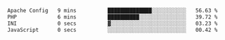
<!--START_SECTION:waka-->

```txt
Apache Config   9 mins          ██████████████░░░░░░░░░░░   56.63 %
PHP             6 mins          ██████████░░░░░░░░░░░░░░░   39.72 %
INI             0 secs          ▓░░░░░░░░░░░░░░░░░░░░░░░░   03.23 %
JavaScript      0 secs          ░░░░░░░░░░░░░░░░░░░░░░░░░   00.42 %
```

<!--END_SECTION:waka-->
